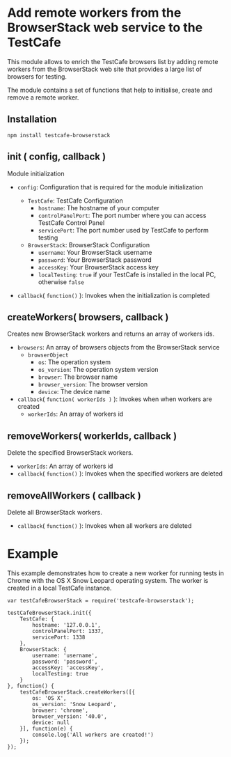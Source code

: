 Add remote workers from the BrowserStack web service to the TestCafe
====================================================================

This module allows to enrich the TestCafe browsers list by adding remote workers from the BrowserStack web site that provides a large list of browsers for testing.

The module contains a set of functions that help to initialise, create and remove a remote worker.

Installation
------------

`npm install testcafe-browserstack`

init ( config, callback )
-------------------------

Module initialization

* `config`: Configuration that is required for the module initialization
	* `TestCafe`: TestCafe Configuration
		* `hostname`: The hostname of your computer
		* `controlPanelPort`: The port number where you can access TestCafe Control Panel
		* `servicePort`: The port number used by TestCafe to perform testing
	* `BrowserStack`: BrowserStack Configuration
		* `username`: Your BrowserStack username
		* `password`: Your BrowserStack password
		* `accessKey`: Your BrowserStack access key
		* `localTesting`: `true` if your TestCafe is installed in the local PC, otherwise `false`

* `callback`( `function()` ): Invokes when the initialization is completed

createWorkers( browsers, callback )
-----------------------------------
Creates new BrowserStack workers and returns an array of workers ids.

* `browsers`: An array of browsers objects from the BrowserStack service
	* `browserObject`
		* `os`: The operation system
		* `os_version`: The operation system version
		* `browser`: The browser name
		* `browser_version`: The browser version
		* `device`: The device name
* `callback`( `function( workerIds )` ): Invokes when when workers are created
	* `workerIds`: An array of workers id

removeWorkers( workerIds, callback )
------------------------------------
Delete the specified BrowserStack workers.

* `workerIds`: An array of workers id
* `callback`( `function()` ): Invokes when the specified workers are deleted

removeAllWorkers ( callback )
-----------------------------
Delete all BrowserStack workers.

* `callback`( `function()` ): Invokes when all workers are deleted

Example
=======

This example demonstrates how to create a new worker for running tests in Chrome with the OS X Snow Leopard operating system. The worker is created in a local TestCafe instance.

    var testCafeBrowserStack = require('testcafe-browserstack');
    
    testCafeBrowserStack.init({
    	TestCafe: {
    		hostname: '127.0.0.1',
    		controlPanelPort: 1337,
    		servicePort: 1338
    	},
    	BrowserStack: {
    		username: 'username',
    		password: 'password',
    		accessKey: 'accessKey',
    		localTesting: true
    	}
    }, function() {
    	testCafeBrowserStack.createWorkers([{
    		os: 'OS X',
    		os_version: 'Snow Leopard',
    		browser: 'chrome',
    		browser_version: '40.0',
    		device: null
    	}], function(e) {
    		console.log('All workers are created!')
    	});
    });
